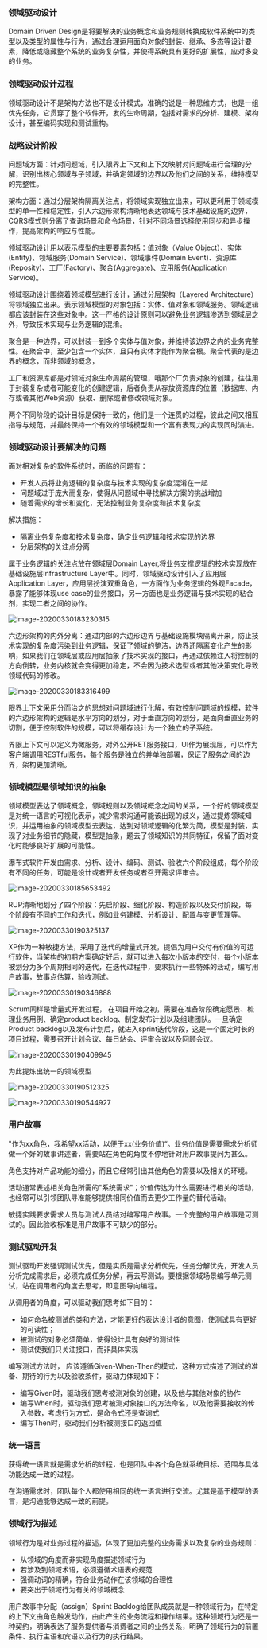 ### 领域驱动设计

Domain Driven Design是将要解决的业务概念和业务规则转换成软件系统中的类型以及类型的属性与行为，通过合理运用面向对象的封装、继承、多态等设计要素，降低或隐藏整个系统的业务复杂性，并使得系统具有更好的扩展性，应对多变的业务。

### 领域驱动设计过程

领域驱动设计不是架构方法也不是设计模式，准确的说是一种思维方式，也是一组优先任务，它贯穿了整个软件开，发的生命周期，包括对需求的分析、建模、架构设计，甚至编码实现和测试重构。

### 战略设计阶段

问题域方面：针对问题域，引入限界上下文和上下文映射对问题域进行合理的分解，识别出核心领域与子领域，并确定领域的边界以及他们之间的关系，维持模型的完整性。

架构方面：通过分层架构隔离关注点，将领域实现独立出来，可以更利用于领域模型的单一性和稳定性，引入六边形架构清晰地表达领域与技术基础设施的边界，CQRS模式则分离了查询场景和命令场景，针对不同场景选择使用同步和异步操作，提高架构的响应与性能。

领域驱动设计用以表示模型的主要要素包括：值对象（Value Object）、实体(Entity)、领域服务(Domain Service)、领域事件(Domain Event)、资源库(Reposity)、工厂(Factory)、聚合(Aggregate)、应用服务(Application Service)。

领域驱动设计围绕着领域模型进行设计，通过分层架构（Layered Architecture）将领域独立出来。表示领域模型的对象包括：实体、值对象和领域服务。领域逻辑都应该封装在这些对象中。这一严格的设计原则可以避免业务逻辑渗透到领域层之外，导致技术实现与业务逻辑的混淆。

聚合是一种边界，可以封装一到多个实体与值对象，并维持该边界之内的业务完整性。在聚合中，至少包含一个实体，且只有实体才能作为聚合根。聚合代表的是边界的概念，而非领域的概念，

工厂和资源库都是对领域对象生命周期的管理，哦那个厂负责对象的创建，往往用于封装复杂或者可能变化的创建逻辑，后者负责从存放资源库的位置（数据库、内存或者其他Web资源）获取、删除或者修改领域对象。

两个不同阶段的设计目标是保持一致的，他们是一个连贯的过程，彼此之间又相互指导与规范，并最终保持一个有效的领域模型和一个富有表现力的实现同时演进。

### 领域驱动设计要解决的问题

面对相对复杂的软件系统时，面临的问题有：

- 开发人员将业务逻辑的复杂度与技术实现的复杂度混淆在一起
- 问题域过于庞大而复杂，使得从问题域中寻找解决方案的挑战增加
- 随着需求的增长和变化，无法控制业务复杂度和技术复杂度

解决措施：

- 隔离业务复杂度和技术复杂度，确定业务逻辑和技术实现的边界
- 分层架构的关注点分离

属于业务逻辑的关注点放在领域层Domain Layer,将业务支撑逻辑的技术实现放在基础设施层Infrastructure Layer中。同时，领域驱动设计引入了应用层Application Layer，应用层扮演双重角色，一方面作为业务逻辑的外观Facade，暴露了能够体现use case的业务接口，另一方面也是业务逻辑与技术实现的粘合剂，实现二者之间的协作。

![image-20200330183230315](./image/image-20200330183230315.png)

六边形架构的内外分离：通过内部的六边形边界与基础设施模块隔离开来，防止技术实现的复杂度污染到业务逻辑，保证了领域的整洁，边界还隔离变化产生的影响，如果我们在领域层或应用层抽象了技术实现的接口，再通过依赖注入将控制的方向倒转，业务内核就会变得更加稳定，不会因为技术选型或者其他决策变化导致领域代码的修改。

![image-20200330183316499](./image/image-20200330183316499.png)

限界上下文采用分而治之的思想对问题域进行化解，有效控制问题域的规模，软件的六边形架构的逻辑是水平方向的划分，对于垂直方向的划分，是面向垂直业务的切割，便于控制软件的规模，可以将缓存设计为一个独立的子系统。

界限上下文可以定义为微服务，对外公开RET服务接口，UI作为展现层，可以作为客户端调用RESTful服务，每个服务是独立的并单独部署，保证了服务之间的边界，架构更加清晰。

### 领域模型是领域知识的抽象

领域模型表达了领域概念，领域规则以及领域概念之间的关系，一个好的领域模型是对统一语言的可视化表示，减少需求沟通可能该出现的歧义，通过提炼领域知识，并运用抽象的领域模型去表达，达到对领域逻辑的化繁为简，模型是封装，实现了对业务细节的隐藏，模型是抽象，题去了领域知识的共同特征，保留了面对变化时能够良好扩展的可能性。

瀑布式软件开发由需求、分析、设计、编码、测试、验收六个阶段组成，每个阶段有不同的任务，可能是设计或者开发任务或者召开需求评审会。

![image-20200330185653492](./image/image-20200330185653492.png)

RUP清晰地划分了四个阶段：先启阶段、细化阶段、构造阶段以及交付阶段，每个阶段有不同的工作和迭代，例如业务建模、分析设计、配置与变更管理等。

![image-20200330190325137](./image/image-20200330190325137.png)

XP作为一种敏捷方法，采用了迭代的增量式开发，提倡为用户交付有价值的可运行软件，当架构的初期方案确定好后，就可以进入每次小版本的交付，每个小版本被划分为多个周期相同的迭代，在迭代过程中，要求执行一些特殊的活动，编写用户故事，故事点估算，验收测试。

![image-20200330190346888](./image/image-20200330190346888.png)

Scrum同样是增量式开发过程， 在项目开始之初，需要在准备阶段确定愿景、梳理业务用例、确定product backlog、制定发布计划以及组建团队。一旦确定Product backlog以及发布计划后，就进入sprint迭代阶段，这是一个固定时长的项目过程，需要召开计划会议、每日站会、评审会议以及回顾会议。

![image-20200330190409945](./image/image-20200330190409945.png)

为此提炼出统一的领域模型

![image-20200330190512325](./image/image-20200330190512325.png)

![image-20200330190544927](./image/image-20200330190544927.png)

### 用户故事

"作为xx角色，我希望xx活动，以便于xx(业务价值)“。业务价值是需要需求分析师做一个好的故事讲述者，需要站在角色的角度不停地针对用户故事提问为甚么。

角色支持对产品功能的细分，而且它经常引出其他角色的需要以及相关的环境。

活动通常表述相关角色所需的"系统需求"；价值传达为什么需要进行相关的活动，也经常可以引领团队寻准能够提供相同价值而去更少工作量的替代活动。

敏捷实践要求需求人员与测试人员结对编写用户故事。一个完整的用户故事是可测试的。因此验收标准是用户故事不可缺少的部分。

### 测试驱动开发

测试驱动开发强调测试优先，但是实质是需求分析优先，任务分解优先，开发人员分析完成需求后，必须完成任务分解，再去写测试。要根据领域场景编写单元测试，站在调用者的角度去思考，即意图导向编程。

从调用者的角度，可以驱动我们思考如下目的：

- 如何命名被测试的类和方法，才能更好的表达设计者的意图，使测试具有更好的可读性；
- 被测试的对象必须简单，使得设计具有良好的测试性
- 测试使我们只关注接口，而非具体实现

编写测试方法时， 应该遵循Given-When-Then的模式，这种方式描述了测试的准备、期待的行为以及验收条件，驱动力体现如下：

- 编写Given时，驱动我们思考被测对象的创建，以及他与其他对象的协作
- 编写When时，驱动我们思考被测对象接口的方法命名，以及他需要接收的传入参数，考虑行为方式，是命令式还是查询式
- 编写Then时，驱动我们分析被测接口的返回值

### 统一语言

获得统一语言就是需求分析的过程，也是团队中各个角色就系统目标、范围与具体功能达成一致的过程。

在沟通需求时，团队每个人都使用相同的统一语言进行交流。尤其是基于模型的语言，是沟通能够达成一致的前提。

### 领域行为描述

领域行为是对业务过程的描述，体现了更加完整的业务需求以及复杂的业务规则：

- 从领域的角度而非实现角度描述领域行为
- 若涉及到领域术语，必须遵循术语表的规范
- 强调动词的精确，符合业务动作在该领域的合理性
- 要突出于领域行为有关的领域概念

用户故事中分配（assign）Sprint Backlog给团队成员就是一种领域行为，在特定的上下文由角色触发动作，由此产生的业务流程和操作结果。这种领域行为还是一种契约，明确表达了服务提供者与消费者之间的业务关系，明确了领域行为的前置条件、执行主语和宾语以及行为的执行结果。